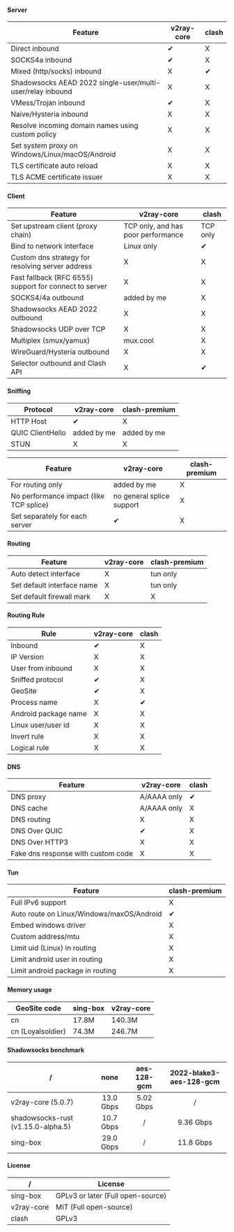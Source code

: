 #### Server

| Feature                                                    | v2ray-core | clash |
|------------------------------------------------------------|------------|-------|
| Direct inbound                                             | ✔          | X     |
| SOCKS4a inbound                                            | ✔          | X     |
| Mixed (http/socks) inbound                                 | X          | ✔     |
| Shadowsocks AEAD 2022 single-user/multi-user/relay inbound | X          | X     |
| VMess/Trojan inbound                                       | ✔          | X     |
| Naive/Hysteria inbound                                     | X          | X     |
| Resolve incoming domain names using custom policy          | X          | X     |
| Set system proxy on Windows/Linux/macOS/Android            | X          | X     |
| TLS certificate auto reload                                | X          | X     |
| TLS ACME certificate issuer                                | X          | X     |

#### Client

| Feature                                                | v2ray-core                         | clash    |
|--------------------------------------------------------|------------------------------------|----------|
| Set upstream client (proxy chain)                      | TCP only, and has poor performance | TCP only |
| Bind to network interface                              | Linux only                         | ✔        |
| Custom dns strategy for resolving server address       | X                                  | X        |
| Fast fallback (RFC 6555) support for connect to server | X                                  | X        |
| SOCKS4/4a outbound                                     | added by me                        | X        |
| Shadowsocks AEAD 2022 outbound                         | X                                  | X        |
| Shadowsocks UDP over TCP                               | X                                  | X        |
| Multiplex (smux/yamux)                                 | mux.cool                           | X        |
| WireGuard/Hysteria outbound                            | X                                  | X        |
| Selector outbound and Clash API                        | X                                  | ✔        |

#### Sniffing

| Protocol         | v2ray-core  | clash-premium |
|------------------|-------------|---------------|
| HTTP Host        | ✔           | X             |
| QUIC ClientHello | added by me | added by me   |
| STUN             | X           | X             |

| Feature                                 | v2ray-core                | clash-premium |
|-----------------------------------------|---------------------------|---------------|
| For routing only                        | added by me               | X             |
| No performance impact (like TCP splice) | no general splice support | X             |
| Set separately for each server          | ✔                         | X             |

#### Routing

| Feature                    | v2ray-core | clash-premium |
|----------------------------|------------|---------------|
| Auto detect interface      | X          | tun only      |
| Set default interface name | X          | tun only      |
| Set default firewall mark  | X          | X             |

#### Routing Rule

| Rule                 | v2ray-core | clash |
|----------------------|------------|-------|
| Inbound              | ✔          | X     |
| IP Version           | X          | X     |
| User from inbound    | X          | X     |
| Sniffed protocol     | ✔          | X     |
| GeoSite              | ✔          | X     |
| Process name         | X          | ✔     |
| Android package name | X          | X     |
| Linux user/user id   | X          | X     |
| Invert rule          | X          | X     |
| Logical rule         | X          | X     |

#### DNS

| Feature                            | v2ray-core  | clash |
|------------------------------------|-------------|-------|
| DNS proxy                          | A/AAAA only | ✔     |
| DNS cache                          | A/AAAA only | X     |
| DNS routing                        | X           | X     |
| DNS Over QUIC                      | ✔           | X     |
| DNS Over HTTP3                     | X           | X     |
| Fake dns response with custom code | X           | X     |

#### Tun

| Feature                                   | clash-premium |
|-------------------------------------------|---------------|
| Full IPv6 support                         | X             |
| Auto route on Linux/Windows/maxOS/Android | ✔             |
| Embed windows driver                      | X             |
| Custom address/mtu                        | X             |
| Limit uid (Linux) in routing              | X             |
| Limit android user in routing             | X             |
| Limit android package in routing          | X             |

#### Memory usage

| GeoSite code      | sing-box | v2ray-core |
|-------------------|----------|------------|
| cn                | 17.8M    | 140.3M     |
| cn (Loyalsoldier) | 74.3M    | 246.7M     |

#### Shadowsocks benchmark

| /                                  |   none    | aes-128-gcm | 2022-blake3-aes-128-gcm |
|------------------------------------|:---------:|:-----------:|:-----------------------:|
| v2ray-core (5.0.7)                 | 13.0 Gbps |  5.02 Gbps  |            /            |
| shadowsocks-rust (v1.15.0-alpha.5) | 10.7 Gbps |      /      |        9.36 Gbps        |
| sing-box                           | 29.0 Gbps |      /      |        11.8 Gbps        |

#### License

| /          | License                           |
|------------|-----------------------------------|
| sing-box   | GPLv3 or later (Full open-source) |
| v2ray-core | MIT (Full open-source)            |
| clash      | GPLv3                             |